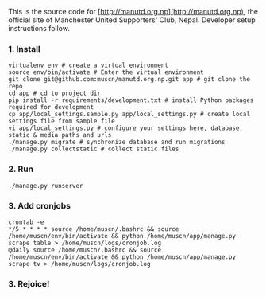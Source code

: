 This is the source code for [http://manutd.org.np](http://manutd.org.np), the official site of Manchester United Supporters' Club, Nepal. Developer setup instructions follow.


### 1. Install
```
virtualenv env # create a virtual environment
source env/bin/activate # Enter the virtual environment
git clone git@github.com:muscn/manutd.org.np.git app # git clone the repo
cd app # cd to project dir
pip install -r requirements/development.txt # install Python packages required for development
cp app/local_settings.sample.py app/local_settings.py # create local settings file from sample file
vi app/local_settings.py # configure your settings here, database, static & media paths and urls
./manage.py migrate # synchronize database and run migrations
./manage.py collectstatic # collect static files
```

### 2. Run
```
./manage.py runserver
```

### 3. Add cronjobs
```
crontab -e
*/5 * * * * source /home/muscn/.bashrc && source /home/muscn/env/bin/activate && python /home/muscn/app/manage.py scrape table > /home/muscn/logs/cronjob.log
@daily source /home/muscn/.bashrc && source /home/muscn/env/bin/activate && python /home/muscn/app/manage.py scrape tv > /home/muscn/logs/cronjob.log
```

### 3. Rejoice!
